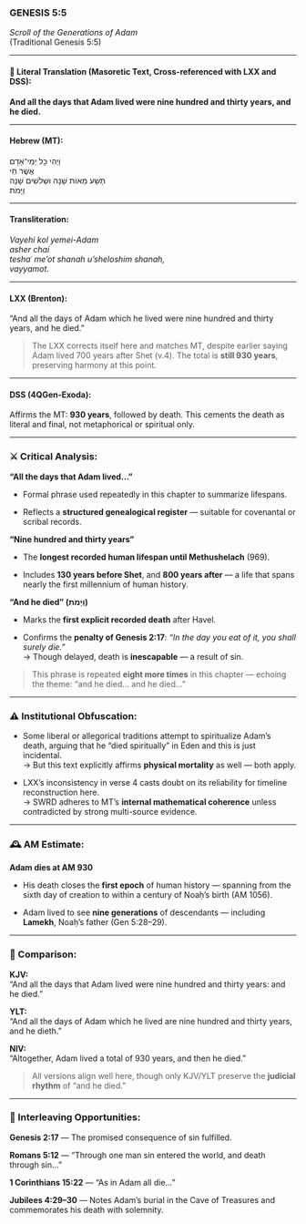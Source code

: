 ### **GENESIS 5:5**

_Scroll of the Generations of Adam_  
(Traditional Genesis 5:5)

---

#### 📜 Literal Translation (Masoretic Text, Cross-referenced with LXX and DSS):

**And all the days that Adam lived were nine hundred and thirty years, and he died.**

---

#### Hebrew (MT):

וַיְהִי כָּל יְמֵי־אָדָם  
אֲשֶׁר חַי  
תְּשַׁע מֵאוֹת שָׁנָה וּשְׁלֹשִׁים שָׁנָה  
וַיָּמֹת

---

#### Transliteration:

_Vayehi kol yemei-Adam  
asher chai  
teshaʿ me’ot shanah u’sheloshim shanah,  
vayyamot._

---

#### LXX (Brenton):

“And all the days of Adam which he lived were nine hundred and thirty years, and he died.”

> The LXX corrects itself here and matches MT, despite earlier saying Adam lived 700 years after Shet (v.4). The total is **still 930 years**, preserving harmony at this point.

---

#### DSS (4QGen-Exoda):

Affirms the MT: **930 years**, followed by death. This cements the death as literal and final, not metaphorical or spiritual only.

---

### ⚔️ Critical Analysis:

**“All the days that Adam lived…”**

- Formal phrase used repeatedly in this chapter to summarize lifespans.
    
- Reflects a **structured genealogical register** — suitable for covenantal or scribal records.
    

**“Nine hundred and thirty years”**

- The **longest recorded human lifespan until Methushelach** (969).
    
- Includes **130 years before Shet**, and **800 years after** — a life that spans nearly the first millennium of human history.
    

**“And he died” (וַיָּמֹת)**

- Marks the **first explicit recorded death** after Havel.
    
- Confirms the **penalty of Genesis 2:17**: _“In the day you eat of it, you shall surely die.”_  
    → Though delayed, death is **inescapable** — a result of sin.
    

> This phrase is repeated **eight more times** in this chapter — echoing the theme: “and he died… and he died…”

---

### ⚠️ Institutional Obfuscation:

- Some liberal or allegorical traditions attempt to spiritualize Adam’s death, arguing that he “died spiritually” in Eden and this is just incidental.  
    → But this text explicitly affirms **physical mortality** as well — both apply.
    
- LXX’s inconsistency in verse 4 casts doubt on its reliability for timeline reconstruction here.  
    → SWRD adheres to MT’s **internal mathematical coherence** unless contradicted by strong multi-source evidence.
    

---

### 🕰️ AM Estimate:

**Adam dies at AM 930**

- His death closes the **first epoch** of human history — spanning from the sixth day of creation to within a century of Noaḥ’s birth (AM 1056).
    
- Adam lived to see **nine generations** of descendants — including **Lamekh**, Noaḥ’s father (Gen 5:28–29).
    

---

### 📖 Comparison:

**KJV:**  
“And all the days that Adam lived were nine hundred and thirty years: and he died.”

**YLT:**  
“And all the days of Adam which he lived are nine hundred and thirty years, and he dieth.”

**NIV:**  
“Altogether, Adam lived a total of 930 years, and then he died.”

> All versions align well here, though only KJV/YLT preserve the **judicial rhythm** of “and he died.”

---

### 🔗 Interleaving Opportunities:

**Genesis 2:17** — The promised consequence of sin fulfilled.

**Romans 5:12** — “Through one man sin entered the world, and death through sin…”

**1 Corinthians 15:22** — “As in Adam all die…”

**Jubilees 4:29–30** — Notes Adam’s burial in the Cave of Treasures and commemorates his death with solemnity.
